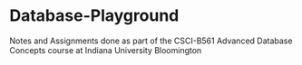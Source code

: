 # Database-Playground
Notes and Assignments done as part of the CSCI-B561 Advanced Database Concepts course at Indiana University Bloomington
